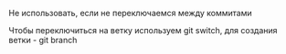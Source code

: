 Не использовать, если не переключаемся между коммитами

Чтобы переключиться на ветку используем git switch, для создания ветки - git branch